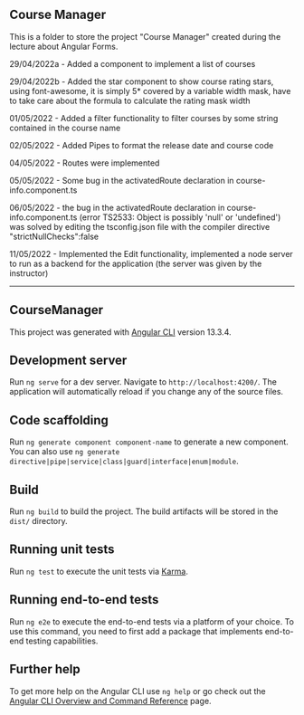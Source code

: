 ## Course Manager
This is a folder to store the project "Course Manager" created during the lecture about Angular Forms.

29/04/2022a - Added a component to implement a list of courses 

29/04/2022b - Added the star component to show course rating stars, using font-awesome, it is simply 5* covered by a variable width mask, have to take care about the formula to calculate the rating mask width

01/05/2022 - Added a filter functionality to filter courses by some string contained in the course name

02/05/2022 - Added Pipes to format the release date and course code

04/05/2022 - Routes were implemented

05/05/2022 - Some bug in the activatedRoute declaration in course-info.component.ts

06/05/2022 - the bug in the activatedRoute declaration in course-info.component.ts (error TS2533: Object is possibly 'null' or 'undefined') was solved by editing the tsconfig.json file with the compiler directive "strictNullChecks":false

11/05/2022 - Implemented the Edit functionality, implemented a node server to run as a backend for the application (the server was given by the instructor)

-----------------------------------------------
## CourseManager

This project was generated with [Angular CLI](https://github.com/angular/angular-cli) version 13.3.4.

## Development server

Run `ng serve` for a dev server. Navigate to `http://localhost:4200/`. The application will automatically reload if you change any of the source files.

## Code scaffolding

Run `ng generate component component-name` to generate a new component. You can also use `ng generate directive|pipe|service|class|guard|interface|enum|module`.

## Build

Run `ng build` to build the project. The build artifacts will be stored in the `dist/` directory.

## Running unit tests

Run `ng test` to execute the unit tests via [Karma](https://karma-runner.github.io).

## Running end-to-end tests

Run `ng e2e` to execute the end-to-end tests via a platform of your choice. To use this command, you need to first add a package that implements end-to-end testing capabilities.

## Further help

To get more help on the Angular CLI use `ng help` or go check out the [Angular CLI Overview and Command Reference](https://angular.io/cli) page.
